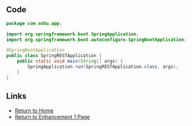 ## Code
```java
package com.snhu.app;

import org.springframework.boot.SpringApplication;
import org.springframework.boot.autoconfigure.SpringBootApplication;

@SpringBootApplication
public class SpringRESTApplication {
    public static void main(String[] args) {
        SpringApplication.run(SpringRESTApplication.class, args);
    }
}
```

## Links
- [Return to Home](../../../index.md)
- [Return to Enhancement 1 Page](../../enhancement1.md)